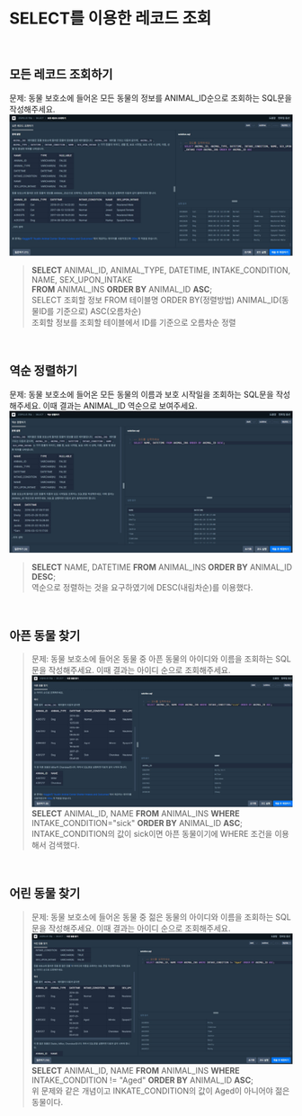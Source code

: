 # SELECT를 이용한 레코드 조회  
<br>

## 모든 레코드 조회하기  
문제: 동물 보호소에 들어온 모든 동물의 정보를 ANIMAL_ID순으로 조회하는 SQL문을 작성해주세요.  
![img](./select_01.jpg)  
>**SELECT** ANIMAL_ID, ANIMAL_TYPE, DATETIME, INTAKE_CONDITION, NAME, SEX_UPON_INTAKE   
>**FROM** ANIMAL_INS **ORDER BY** ANIMAL_ID **ASC**;  
>SELECT 조회할 정보 FROM 테이블명 ORDER BY(정렬방법) ANIMAL_ID(동물ID를 기준으로) ASC(오름차순)  
>조회할 정보를 조회할 테이블에서 ID를 기준으로 오름차순 정렬  

<br> 

## 역순 정렬하기  
문제: 동물 보호소에 들어온 모든 동물의 이름과 보호 시작일을 조회하는 SQL문을 작성해주세요. 이때 결과는 ANIMAL_ID 역순으로 보여주세요.  
![img](./select_02.jpg)  
>**SELECT** NAME, DATETIME **FROM** ANIMAL_INS **ORDER BY** ANIMAL_ID **DESC**;  
>역순으로 정렬하는 것을 요구하였기에 DESC(내림차순)를 이용했다.  

<br>

## 아픈 동물 찾기
>문제: 동물 보호소에 들어온 동물 중 아픈 동물의 아이디와 이름을 조회하는 SQL 문을 작성해주세요. 이때 결과는 아이디 순으로 조회해주세요.  
![img](./select_03.jpg)  
>**SELECT** ANIMAL_ID, NAME **FROM** ANIMAL_INS **WHERE** INTAKE_CONDITION="sick" **ORDER BY** ANIMAL_ID **ASC**;  
>INTAKE_CONDITION의 값이 sick이면 아픈 동물이기에 WHERE 조건을 이용해서 검색했다.  

<br>

## 어린 동물 찾기
>문제: 동물 보호소에 들어온 동물 중 젊은 동물의 아이디와 이름을 조회하는 SQL 문을 작성해주세요. 이때 결과는 아이디 순으로 조회해주세요.  
![img](./select_04.jpg)  
>**SELECT** ANIMAL_ID, NAME **FROM** ANIMAL_INS **WHERE** INTAKE_CONDITION != "Aged" **ORDER BY** ANIMAL_ID **ASC**;  
>위 문제와 같은 개념이고 INKATE_CONDITION의 값이 Aged이 아니어야 젊은 동물이다.  
